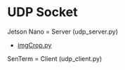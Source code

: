 # UDP Socket

Jetson Nano = Server (udp_server.py)
- [imgCrop.py](https://github.com/Kim-SuBin/2020_winter_Intern/blob/master/JetsonNano/imageProcessing/imgCrop.py)

SenTerm = Client (udp_client.py)
